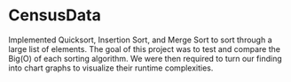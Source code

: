 # CensusData
Implemented Quicksort, Insertion Sort, and Merge Sort to sort through a large list of elements. The goal of this project was to test and compare the Big(O) of each sorting algorithm. We were then required to turn our finding into chart graphs to visualize their runtime complexities.
